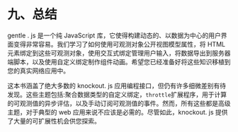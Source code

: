 # 九、总结

gentle . js 是一个纯 JavaScript 库，它使得构建动态的、以数据为中心的用户界面变得非常容易。我们学习了如何使用可观测对象公开视图模型属性，将 HTML 元素绑定到这些可观测对象，使用交互式绑定管理用户输入，将数据导出到服务器端脚本，以及使用自定义绑定制作组件动画。希望您已经准备好将这些知识移植到您的真实网络应用中。

这本书涵盖了绝大多数的 knockout. js 应用编程接口，但仍有许多细微差别有待发现。这些主题包括:聚合数据类型的自定义绑定，`throttle`扩展程序，用于计算的可观测值的异步评估，以及手动订阅可观测值的事件。然而，所有这些都是高级主题，对于典型的 web 应用来说不应该是必需的。尽管如此，knockout. js 提供了大量的可扩展性机会供您探索。